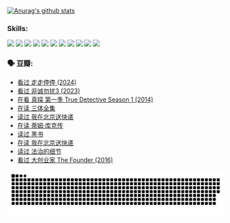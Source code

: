 
[![Anurag's github stats](https://github-readme-stats.vercel.app/api?username=w940853815)](https://github.com/anuraghazra/github-readme-stats)

### Skills:

<code><img height="32" src="https://cdn.jsdelivr.net/npm/simple-icons@v5/icons/python.svg"></code>
<code><img height="32" src="https://cdn.jsdelivr.net/npm/simple-icons@v5/icons/javascript.svg"></code>
<code><img height="32" src="https://cdn.jsdelivr.net/npm/simple-icons@v5/icons/django.svg"></code>
<code><img height="32" src="https://cdn.jsdelivr.net/npm/simple-icons@v5/icons/flask.svg"></code>
<code><img height="32" src="https://cdn.jsdelivr.net/npm/simple-icons@v5/icons/vuetify.svg"></code>
<code><img height="32" src="https://cdn.jsdelivr.net/npm/simple-icons@v5/icons/git.svg"></code>
<code><img height="32" src="https://cdn.jsdelivr.net/npm/simple-icons@v5/icons/docker.svg"></code>
<code><img height="32" src="https://cdn.jsdelivr.net/npm/simple-icons@v5/icons/postgresql.svg"></code>
<code><img height="32" src="https://cdn.jsdelivr.net/npm/simple-icons@v5/icons/elasticsearch.svg"></code>
<code><img height="32" src="https://cdn.jsdelivr.net/npm/simple-icons@v5/icons/macos.svg"></code>
<code><img height="32" src="https://cdn.jsdelivr.net/npm/simple-icons@v5/icons/linux.svg"></code>

### 🗣 豆瓣:

<!-- DOUBAN-ACTIVITIES:START -->
- [看过 走走停停‎ (2024)](https://www.douban.com/people/136069238/status/4684430230/?_i=23430194)
- [看过 非诚勿扰3‎ (2023)](https://www.douban.com/people/136069238/status/4676324100/?_i=23430194)
- [在看 真探 第一季 True Detective Season 1‎ (2014)](https://www.douban.com/people/136069238/status/4673382852/?_i=23430194)
- [在读 三体全集](https://www.douban.com/people/136069238/status/4672842521/?_i=23430194)
- [读过 我在北京送快递](https://www.douban.com/people/136069238/status/4672842036/?_i=23430194)
- [在读 蒂姆·库克传](https://www.douban.com/people/136069238/status/4663517053/?_i=23430194)
- [读过 黑书](https://www.douban.com/people/136069238/status/4663516022/?_i=23430194)
- [在读 我在北京送快递](https://www.douban.com/people/136069238/status/4658098365/?_i=23430194)
- [读过 法治的细节](https://www.douban.com/people/136069238/status/4657347558/?_i=23430194)
- [看过 大创业家 The Founder‎ (2016)](https://www.douban.com/people/136069238/status/4649667693/?_i=23430194)
<!-- DOUBAN-ACTIVITIES:END -->


![Snake animation](https://raw.githubusercontent.com/w940853815/w940853815/output/github-contribution-grid-snake.svg)

<!--
**w940853815/w940853815** is a ✨ _special_ ✨ repository because its `README.md` (this file) appears on your GitHub profile.

Here are some ideas to get you started:

- 🔭 I’m currently working on ...
- 🌱 I’m currently learning ...
- 👯 I’m looking to collaborate on ...
- 🤔 I’m looking for help with ...
- 💬 Ask me about ...
- 📫 How to reach me: ...
- 😄 Pronouns: ...
- ⚡ Fun fact: ...
-->
